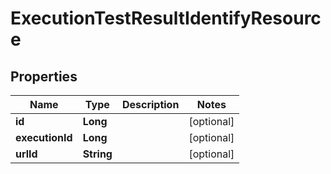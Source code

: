 # ExecutionTestResultIdentifyResource

## Properties
Name | Type | Description | Notes
------------ | ------------- | ------------- | -------------
**id** | **Long** |  |  [optional]
**executionId** | **Long** |  |  [optional]
**urlId** | **String** |  |  [optional]

